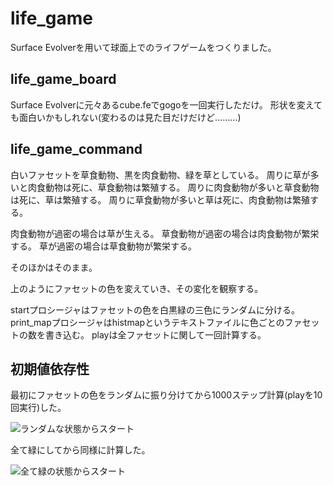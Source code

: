 # life_game

Surface Evolverを用いて球面上でのライフゲームをつくりました。

## life_game_board

Surface Evolverに元々あるcube.feでgogoを一回実行しただけ。
形状を変えても面白いかもしれない(変わるのは見た目だけだけど………)

## life_game_command

白いファセットを草食動物、黒を肉食動物、緑を草としている。
周りに草が多いと肉食動物は死に、草食動物は繁殖する。
周りに肉食動物が多いと草食動物は死に、草は繁殖する。
周りに草食動物が多いと草は死に、肉食動物は繁殖する。

肉食動物が過密の場合は草が生える。
草食動物が過密の場合は肉食動物が繁栄する。
草が過密の場合は草食動物が繁栄する。

そのほかはそのまま。

上のようにファセットの色を変えていき、その変化を観察する。

startプロシージャはファセットの色を白黒緑の三色にランダムに分ける。
print_mapプロシージャはhistmapというテキストファイルに色ごとのファセットの数を書き込む。
playは全ファセットに関して一回計算する。

## 初期値依存性

最初にファセットの色をランダムに振り分けてから1000ステップ計算(playを10回実行)した。

![ランダムな状態からスタート](/Users/owner/github/life_game_surface/init_random.png)

全て緑にしてから同様に計算した。

![全て緑の状態からスタート](https://imgur.com/Mv1jkpZ)
